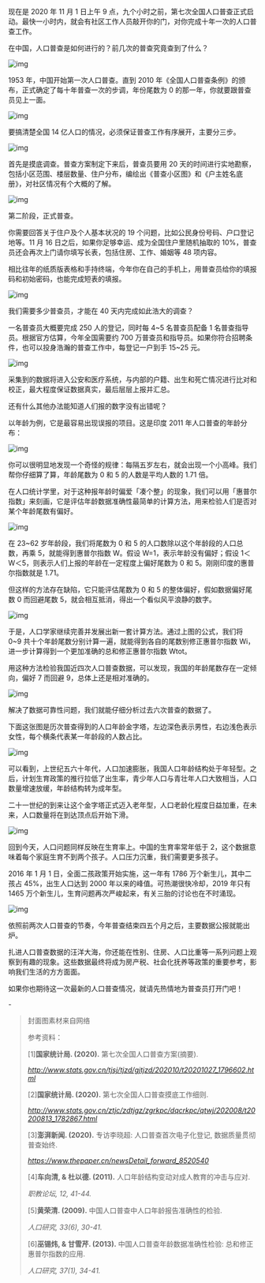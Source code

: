 现在是 2020 年 11 月 1 日上午 9 点，九个小时之前，第七次全国人口普查正式启动。最快一小时内，就会有社区工作人员敲开你的门，对你完成十年一次的人口普查工作。



在中国，人口普查是如何进行的？前几次的普查究竟查到了什么？



![img](https://mmbiz.qpic.cn/mmbiz_png/SlOqFKqEO4F4RmjWjSblVtqWRU0p6dhibqtRRNfRfKW4P6MPqKyawjyDiaeadNQdTMW8NXBLOHKcpzvuBbspJY1w/640?wx_fmt=png)



1953 年，中国开始第一次人口普查。直到 2010 年《全国人口普查条例》的颁布，正式确定了每十年普查一次的步调，年份尾数为 0 的那一年，你就要跟普查员见上一面。



![img](https://mmbiz.qpic.cn/mmbiz_png/SlOqFKqEO4F4RmjWjSblVtqWRU0p6dhibooDj1YIoBXiaXaRYJgtfyP5ZGSopNibIUPqjibohVjZgfb9Iic3pRvQzuw/640?wx_fmt=png)



要搞清楚全国 14 亿人口的情况，必须保证普查工作有序展开，主要分三步。



![img](https://mmbiz.qpic.cn/mmbiz_png/SlOqFKqEO4F4RmjWjSblVtqWRU0p6dhibIFsBazjiaRbMGl0xATZaWHEXxfQXmJDKSR1MBcKafQQNTH91EcsibmGA/640?wx_fmt=png)



首先是摸底调查。普查方案制定下来后，普查员要用 20 天的时间进行实地勘察，包括小区范围、楼层数量、住户分布，编绘出《普查小区图》和《户主姓名底册》，对社区情况有个大概的了解。



![img](https://mmbiz.qpic.cn/mmbiz_png/SlOqFKqEO4F4RmjWjSblVtqWRU0p6dhibK7SibFiaEzrxt4vs2gJdEqsMkOrDKia293RXRuyh6icL0ttc20FJsPWibiag/640?wx_fmt=png)



第二阶段，正式普查。



你需要回答关于住户及个人基本状况的 19 个问题，比如公民身份号码、户口登记地等。11 月 16 日之后，如果你足够幸运、成为全国住户里随机抽取的 10%，普查员还会再次上门请你填写长表，包括住房、工作、婚姻等 48 项内容。



相比往年的纸质版表格和手持终端，今年你在自己的手机上，用普查员给你的填报码和初始密码，也能完成短表的填报。



![img](https://mmbiz.qpic.cn/mmbiz_gif/SlOqFKqEO4F4RmjWjSblVtqWRU0p6dhibZwiaLxN1bTjc4hRhTh7FGnrZOkG2GZWPDqwGoFE3qG9n1ceQYcaflhg/640?wx_fmt=gif)



我们需要多少普查员，才能在 40 天内完成如此浩大的调查？



一名普查员大概要完成 250 人的登记，同时每 4~5 名普查员配备 1 名普查指导员。根据官方估算，今年全国需要约 700 万普查员和指导员。如果你符合招聘条件，也可以投身浩瀚的普查工作中，每登记一户到手 15~25 元。



![img](https://mmbiz.qpic.cn/mmbiz_png/SlOqFKqEO4F4RmjWjSblVtqWRU0p6dhibcibVghap2pibAvtib4jUOxMXCn2pLOicsSduXJLoKDPIniaqL9iaba2a2xyw/640?wx_fmt=png)



采集到的数据将进入公安和医疗系统，与内部的户籍、出生和死亡情况进行比对和校正，最大程度保证数据真实，最后层层上报并汇总。



还有什么其他办法能知道人们报的数字没有出错呢？



以年龄为例，它是最容易出现误报的项目。这是印度 2011 年人口普查的年龄分布：



![img](https://mmbiz.qpic.cn/mmbiz_png/SlOqFKqEO4F4RmjWjSblVtqWRU0p6dhibiaUCrQHX3HjOU8CH6cOnibQLm9j1RcZvNDCQ9NqyyPLgdX0BwDLibFwkA/640?wx_fmt=png)



你可以很明显地发现一个奇怪的规律：每隔五岁左右，就会出现一个小高峰。我们帮你仔细算了算，年龄尾数为 0 和 5 的人数是平均人数的 1.71 倍。



在人口统计学里，对于这种报年龄时偏爱「凑个整」的现象，我们可以用「惠普尔指数」来刻画，它是评估年龄数据准确性最简单的计算方法，用来检验人们是否对某个年龄尾数有偏好。



![img](https://mmbiz.qpic.cn/mmbiz_png/SlOqFKqEO4F4RmjWjSblVtqWRU0p6dhibicTZeMP5CM7j1O1ibk9C5nsmYxtsOdQOAXwEcYDOBTTsVEaqeCSOQZog/640?wx_fmt=png)



在 23~62 岁年龄段，我们将尾数为 0 和 5 的人口数除以这个年龄段的人口总数，再乘 5，就能得到惠普尔指数 W。假设 W=1，表示年龄没有偏好；假设 1＜W＜5，则表示人们上报的年龄在一定程度上偏好尾数为 0 和 5。刚刚印度的惠普尔指数就是 1.71。



但这样的方法存在缺陷，它只能评估尾数为 0 和 5 的整体偏好，假如数据偏好尾数 0 而回避尾数 5，就会相互抵消，得出一个看似风平浪静的数字。



![img](https://mmbiz.qpic.cn/mmbiz_png/SlOqFKqEO4F4RmjWjSblVtqWRU0p6dhibsYXEFib6IFcHTKdeupuGTAUX398JsONGwmgvGvEicJsoaFDhMVfwVWuA/640?wx_fmt=png)



于是，人口学家继续完善并发展出新一套计算方法。通过上图的公式，我们将 0~9 共十个年龄尾数分别计算一遍，就能得到各自的尾数别修正惠普尔指数 Wi，进一步计算得到一个更加准确的总和修正惠普尔指数 Wtot。



用这种方法检验我国近四次人口普查数据，可以发现，我国的年龄尾数存在一定倾向，偏好 7 而回避 9，总体上还是相对准确的。



![img](https://mmbiz.qpic.cn/mmbiz_png/SlOqFKqEO4F4RmjWjSblVtqWRU0p6dhibV6VMbEmty66EiaSBVMhRBTdEjibC8b0jicMGaCh3vRzcc5g4hwhVo1lFw/640?wx_fmt=png)



解决了数据可靠性问题，我们就能仔细分析过去六次普查的数据了。



下面这张图是历次普查得到的人口年龄金字塔，左边深色表示男性，右边浅色表示女性，每个横条代表某一年龄段的人数占比。



![img](https://mmbiz.qpic.cn/mmbiz_png/SlOqFKqEO4F4RmjWjSblVtqWRU0p6dhibvrYALy833XDicNyC0WE5YjQczG3BzJG8qkGxibxaibzhrp5sODS2MISgw/640?wx_fmt=png)



可以看到，上世纪五六十年代，人口加速膨胀，我国人口年龄结构处于年轻型。之后，计划生育政策的推行拉低了出生率，青少年人口与青壮年人口大致相当，人口数量增速放缓，年龄结构转为成年型。



二十一世纪的到来让这个金字塔正式迈入老年型，人口老龄化程度日益加重，在未来，人口数量将在到达顶点后开始下滑。



![img](https://mmbiz.qpic.cn/mmbiz_png/SlOqFKqEO4F4RmjWjSblVtqWRU0p6dhibSpIuWuGo99ubhic0d2SiblcibseN8ryRF1NpJpsmJhx4eIOiacIPRZndWA/640?wx_fmt=png)



回到今天，人口问题同样反映在生育率上。中国的生育率常年低于 2，这个数据意味着每个家庭生育不到两个孩子。人口压力沉重，我们需要更多孩子。



2016 年 1 月 1 日，全面二孩政策开始实施，这一年有 1786 万个新生儿，其中二孩占 45%，出生人口达到 2000 年以来的峰值。可热潮很快冷却，2019 年只有 1465 万个新生儿，生育问题再次严峻起来，有关三胎的讨论也在不时涌现。



![img](https://mmbiz.qpic.cn/mmbiz_png/SlOqFKqEO4F4RmjWjSblVtqWRU0p6dhibKiaQ394BEZjrLBY47DppjEQfZY35jiabb57TVnjgSLA62apOiaRGvQl2Q/640?wx_fmt=png)



依照前两次人口普查的节奏，今年普查结束四五个月之后，主要数据公报就能出炉。



扎进人口普查数据的汪洋大海，你还能在性别、住房、人口比重等一系列问题上观察到有趣的现象。这些数据最终将成为房产税、社会化抚养等政策的重要参考，影响我们生活的方方面面。



如果你也期待这一次最新的人口普查情况，就请先热情地为普查员打开门吧！



\-



> 封面图素材来自网络
>
> 
>
> 参考资料：
>
> [1]**国家统计局. (2020).** 第七次全国人口普查方案(摘要). 
>
> *http://www.stats.gov.cn/tjsj/tjzd/gjtjzd/202010/t20201027_1796602.html*
>
> [2]**国家统计局. (2020).** 第七次全国人口普查摸底工作细则. 
>
> *http://www.stats.gov.cn/ztjc/zdtjgz/zgrkpc/dqcrkpc/qtwj/202008/t20200813_1782867.html*
>
> [3]**澎湃新闻. (2020).** 专访李晓超: 人口普查首次电子化登记, 数据质量贯彻普查始终. 
>
> *https://www.thepaper.cn/newsDetail_forward_8520540*
>
> [4]**车向清, & 杜以德. (2011).** 人口年龄结构变动对成人教育的冲击与应对. 
>
> *职教论坛, 12, 41-44.*
>
> [5]**黄荣清. (2009).** 中国人口普查中人口年龄报告准确性的检验. 
>
> *人口研究, 33(6), 30-41.*
>
> [6]**巫锡炜, & 甘雪芹. (2013).** 中国人口普查年龄数据准确性检验: 总和修正惠普尔指数的应用. 
>
> *人口研究, 37(1), 34-41.*